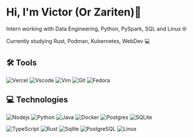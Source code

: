 # Hi, I'm Victor (Or Zariten)👋

Intern working with Data Engineering, Python, PySpark, SQL and Linux 🌐

Currently studying Rust, Podman, Kubernetes, WebDev 💻

## 🛠️ Tools

![Vercel](https://img.shields.io/badge/Vercel-000000?style=for-the-badge&logo=vercel&logoColor=white)
![Vscode](https://img.shields.io/badge/VS_Code-0078D4?style=for-the-badge&logo=visual%20studio%20code&logoColor=white)
![Vim](https://img.shields.io/badge/VIM-%2311AB00.svg?&style=for-the-badge&logo=vim&logoColor=white)
![Git](https://img.shields.io/badge/GIT-E44C30?style=for-the-badge&logo=git&logoColor=white)
![Fedora](https://img.shields.io/badge/Fedora-294172?style=for-the-badge&logo=fedora&logoColor=white)

## 💻 Technologies

![Nodejs](https://img.shields.io/badge/-Nodejs-black?style=for-the-badge&logo=Node.js)
![Python](https://img.shields.io/badge/Python-FFD43B?style=for-the-badge&logo=python&logoColor=blue)
![Java](https://img.shields.io/badge/Java-ED8B00?style=for-the-badge&logo=openjdk&logoColor=white)
![Docker](https://img.shields.io/badge/Docker-2CA5E0?style=for-the-badge&logo=docker&logoColor=white)
![Postgres](https://img.shields.io/badge/postgres-%23316192.svg?style=for-the-badge&logo=postgresql&logoColor=white)
![SQLite](https://img.shields.io/badge/sqlite-%2307405e.svg?style=for-the-badge&logo=sqlite&logoColor=white)

![TypeScript](https://img.shields.io/badge/TypeScript-007ACC?style=for-the-badge&logo=typescript&logoColor=white)
![Rust](https://img.shields.io/badge/Rust-black?style=for-the-badge&logo=rust&logoColor=#E57324)
![Sqlite](https://img.shields.io/badge/SQLite-07405E?style=for-the-badge&logo=sqlite&logoColor=white)
![PostgreSQL](https://img.shields.io/badge/PostgreSQL-316192?style=for-the-badge&logo=postgresql&logoColor=white)
![Linux](https://img.shields.io/badge/Linux-FCC624?style=for-the-badge&logo=linux&logoColor=black)
